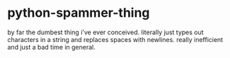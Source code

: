 # python-spammer-thing
by far the dumbest thing i've ever conceived. literally just types out characters in a string and replaces spaces with newlines. really inefficient and just a bad time in general.
